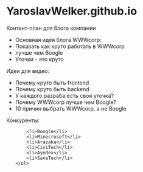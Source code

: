 # YaroslavWelker.github.io
<!DOCTYPE html>
<html lang="ru">
<head>
    <meta charset="UTF-8">
    <meta name="viewport" content="width=device-width, initial-scale=1.0">
    <title>Document</title>
</head>
<body>
    <p1>Контент-план для блога компании</p1>
    <ul> 
        <li>Основная идея блога WWWcorp:</li>
        <li>Показать как круто работать в WWWcorp</li>
        <li>лучше чем Boogle</li>
        <li>Уточки - это круто</li>
    </ul> 
    <p2>Идеи для видео:</p2>
    <ul>   
        <li>Почему круто быть frontend</li>
        <li>Почему круто быть backend</li>
        <li>У каждого разраба есть своя уточка?</li>
        <li>Почему WWWcorp лучше чем Boogle?</li>
        <li>10 причин выбрать WWWcorp, а не Boogle</li>
    </ul>
    <p3>Конкуренты:</p3>   
    <ul>
   
        <li>Boogle</li>
        <li>Minecrosoft</li>
        <li>Arazaka</li>
        <li>CiviTech</li>
        <li>Ayndex</li>
        <li>SaveTech</li>
    </ul>
</body>
</html>

